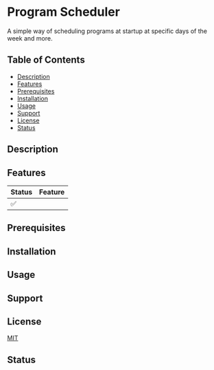 # Program Scheduler

A simple way of scheduling programs at startup at specific days of the week and more.

## Table of Contents

- [Description](#description)
- [Features](#features)
- [Prerequisites](#prerequisites)
- [Installation](#installation)
- [Usage](#usage)
- [Support](#support)
- [License](#license)
- [Status](#status)

<a name="description"></a>

## Description


<a name="features"></a>

## Features

| Status | Feature |
|:-------|:--------|
| ✅      |         |

<a name="prerequisites"></a>

## Prerequisites

<a name="installation"></a>

## Installation

## Usage

## Support

<a name="license"></a>

## License

[MIT](https://choosealicense.com/licenses/mit/)

<a name="status"></a>

## Status
